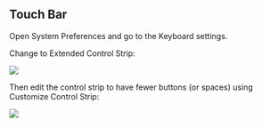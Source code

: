 ## Touch Bar
Open System Preferences and go to the Keyboard settings.

Change to Extended Control Strip:

![](https://rpl.cat/uploads/OkTVCBr6S8jzGd_jwjJOF3lSFOvLiaqgpGGzBxpEJ3A/public.png)

Then edit the control strip to have fewer buttons (or spaces) using Customize Control Strip:

![](https://rpl.cat/uploads/4m5n263YIHqjtkDw8bu5cBHukenHdxZbTOItIq1K9b4/public.png)


